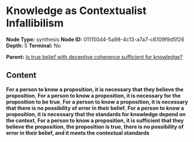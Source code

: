 # Knowledge as Contextualist Infallibilism

**Node Type:** synthesis
**Node ID:** 011150d4-5a98-4c13-a7a7-c6109f9d5f26
**Depth:** 5
**Terminal:** No

**Parent:** [Is true belief with deceptive coherence sufficient for knowledge?](is-true-belief-with-deceptive-coherence-sufficient-for-knowledge-antithesis-708b3e07-707b-4a0f-9fc9-472f4bbb137f.md)

## Content

**For a person to know a proposition, it is necessary that they believe the proposition**, **For a person to know a proposition, it is necessary for the proposition to be true**, **For a person to know a proposition, it is necessary that there is no possibility of error in their belief**, **For a person to know a proposition, it is necessary that the standards for knowledge depend on the context**, **For a person to know a proposition, it is sufficient that they believe the proposition, the proposition is true, there is no possibility of error in their belief, and it meets the contextual standards**
